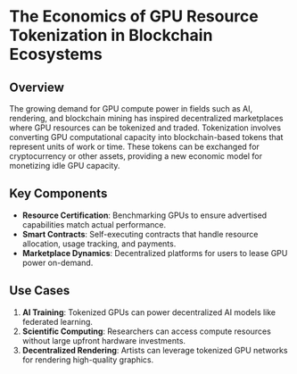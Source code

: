 # The Economics of GPU Resource Tokenization in Blockchain Ecosystems

## Overview
The growing demand for GPU compute power in fields such as AI, rendering, and blockchain mining has inspired decentralized marketplaces where GPU resources can be tokenized and traded. Tokenization involves converting GPU computational capacity into blockchain-based tokens that represent units of work or time. These tokens can be exchanged for cryptocurrency or other assets, providing a new economic model for monetizing idle GPU capacity.

## Key Components
- **Resource Certification**: Benchmarking GPUs to ensure advertised capabilities match actual performance.
- **Smart Contracts**: Self-executing contracts that handle resource allocation, usage tracking, and payments.
- **Marketplace Dynamics**: Decentralized platforms for users to lease GPU power on-demand.

## Use Cases
1. **AI Training**: Tokenized GPUs can power decentralized AI models like federated learning.
2. **Scientific Computing**: Researchers can access compute resources without large upfront hardware investments.
3. **Decentralized Rendering**: Artists can leverage tokenized GPU networks for rendering high-quality graphics.